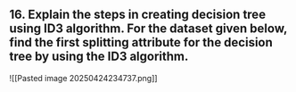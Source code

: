 ## 16. Explain the steps in creating decision tree using ID3 algorithm. For the dataset given below, find the first splitting attribute for the decision tree by using the ID3 algorithm.

![[Pasted image 20250424234737.png]]
